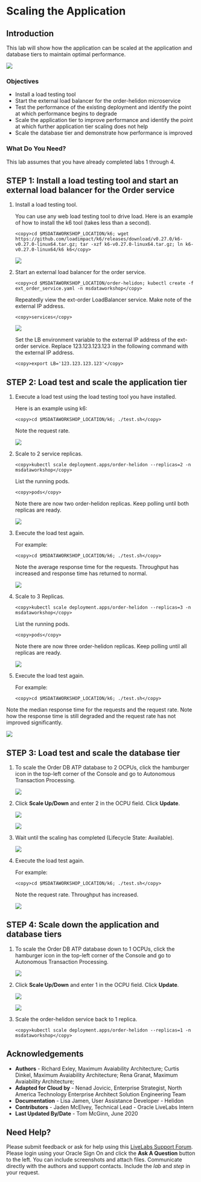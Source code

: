 # Scaling the Application
## Introduction

This lab will show how the application can be scaled at the application and database tiers to maintain optimal performance.

![](images/architecture.png " ")

### Objectives
-   Install a load testing tool
-   Start the external load balancer for the order-helidon microservice
-   Test the performance of the existing deployment and identify the point at which performance begins to degrade
-   Scale the application tier to improve performance and identify the point at which further application tier scaling does not help
-   Scale the database tier and demonstrate how performance is improved

### What Do You Need?

This lab assumes that you have already completed labs 1 through 4.

## **STEP 1**:  Install a load testing tool and start an external load balancer for the Order service

1. Install a load testing tool.  

    You can use any web load testing tool to drive load.  Here is an example of how to install the k6 tool (takes less than a second).
    
    ```
    <copy>cd $MSDATAWORKSHOP_LOCATION/k6; wget https://github.com/loadimpact/k6/releases/download/v0.27.0/k6-v0.27.0-linux64.tar.gz; tar -xzf k6-v0.27.0-linux64.tar.gz; ln k6-v0.27.0-linux64/k6 k6</copy>
    ```

   ![](images/install-k6.png " ")

2. Start an external load balancer for the order service.

    ```
    <copy>cd $MSDATAWORKSHOP_LOCATION/order-helidon; kubectl create -f ext_order_service.yaml -n msdataworkshop</copy>
    ```

    Repeatedly view the ext-order LoadBalancer service.  Make note of the external IP address.

    ```
    <copy>services</copy>
    ```

    ![](images/ext-order-address.png " ")

    Set the LB environment variable to the external IP address of the ext-order service. Replace 123.123.123.123 in the following command with the external IP address.

    ```
    <copy>export LB='123.123.123.123'</copy>
    ```

## **STEP 2**: Load test and scale the application tier

1.  Execute a load test using the load testing tool you have installed.  

    Here is an example using k6:
    
    ```
    <copy>cd $MSDATAWORKSHOP_LOCATION/k6; ./test.sh</copy>
    ```

    Note the request rate.

    ![](images/perf1replica.png " ")

2. Scale to 2 service replicas.

    ```
    <copy>kubectl scale deployment.apps/order-helidon --replicas=2 -n msdataworkshop</copy>
    ```

   List the running pods.

    ```
    <copy>pods</copy>
    ```

   Note there are now two order-helidon replicas.  Keep polling until both replicas are ready.

   ![](images/2replicas.png " ")

3. Execute the load test again.

   For example:
    ```
    <copy>cd $MSDATAWORKSHOP_LOCATION/k6; ./test.sh</copy>
    ```

   Note the average response time for the requests.  Throughput has increased and response time has returned to normal.

   ![](images/perf2replica.png " ")

4. Scale to 3 Replicas.

    ```
    <copy>kubectl scale deployment.apps/order-helidon --replicas=3 -n msdataworkshop</copy>
    ```

   List the running pods.

    ```
    <copy>pods</copy>
    ```

   Note there are now three order-helidon replicas.  Keep polling until all replicas are ready.

    ![](images/3replicas.png " ")

5. Execute the load test again.

   For example:
    ```
    <copy>cd $MSDATAWORKSHOP_LOCATION/k6; ./test.sh</copy>
    ```

  Note the median response time for the requests and the request rate.  Note how the response time is still degraded and the request rate has not improved significantly.

   ![](images/perf3replica.png " ")

## **STEP 3**: Load test and scale the database tier

1. To scale the Order DB ATP database to 2 OCPUs, click the hamburger icon in the top-left corner of the Console and go to Autonomous Transaction Processing.

   ![](images/35-open-atp-menu.png " ")

2. Click **Scale Up/Down** and enter 2 in the OCPU field. Click **Update**.

   ![](images/ScaleTo2dbocpuScreen1.png " ")

   ![](images/ScaleTo2dbocpuScreen2.png " ")

3. Wait until the scaling has completed (Lifecycle State: Available).

   ![](images/ScaleTo2dbocpuScreen3.png " ")

4. Execute the load test again.

   For example:
    
    ```
    <copy>cd $MSDATAWORKSHOP_LOCATION/k6; ./test.sh</copy>
    ```

   Note the request rate.  Throughput has increased.

   ![](images/perf3replica2dbocpu.png " ")

## **STEP 4**: Scale down the application and database tiers

1. To scale the Order DB ATP database down to 1 OCPUs, click the hamburger icon in the top-left corner of the Console and go to Autonomous Transaction Processing.

   ![](images/35-open-atp-menu.png " ")

2. Click **Scale Up/Down** and enter 1 in the OCPU field. Click **Update**.

   ![](images/ScaleTo1dbocpuScreen1.png " ")

   ![](images/ScaleTo1dbocpuScreen2.png " ")

3. Scale the order-helidon service back to 1 replica.

    ```
    <copy>kubectl scale deployment.apps/order-helidon --replicas=1 -n msdataworkshop</copy>
    ```

## Acknowledgements
* **Authors** - Richard Exley, Maximum Avaiability Architecture; Curtis Dinkel, Maximum Avaiability Architecture; Rena Granat, Maximum Avaiability Architecture;
* **Adapted for Cloud by** -  Nenad Jovicic, Enterprise Strategist, North America Technology Enterprise Architect Solution Engineering Team
* **Documentation** - Lisa Jamen, User Assistance Developer - Helidon
* **Contributors** - Jaden McElvey, Technical Lead - Oracle LiveLabs Intern
* **Last Updated By/Date** - Tom McGinn, June 2020

## Need Help?
Please submit feedback or ask for help using this [LiveLabs Support Forum](https://community.oracle.com/tech/developers/categories/building-microservices-with-oracle-converged-database). Please login using your Oracle Sign On and click the **Ask A Question** button to the left.  You can include screenshots and attach files.  Communicate directly with the authors and support contacts.  Include the *lab* and *step* in your request. 
